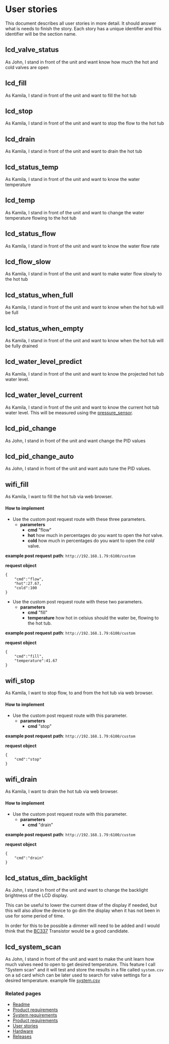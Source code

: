 # User stories
This document describes all user stories in more detail.  It should answer what is needs to finish the story.
Each story has a unique identifier and this identifier will be the section name.

## lcd_valve_status
As John, I stand in front of the unit and want know how much the hot and cold valves are open
## lcd_fill
As Kamila, I stand in front of the unit and want to fill the hot tub


## lcd_stop
As Kamila, I stand in front of the unit and want to stop the flow to the hot tub


## lcd_drain
As Kamila, I stand in front of the unit and want to drain the hot tub


## lcd_status_temp
As Kamila, I stand in front of the unit and want to know the water temperature


## lcd_temp
As Kamila, I stand in front of the unit and want to change the water temperature flowing to the hot tub


## lcd_status_flow
As Kamila, I stand in front of the unit and want to know the water flow rate

## lcd_flow_slow
As Kamila, I stand in front of the unit and want to make water flow slowly to the hot tub


## lcd_status_when_full
As Kamila, I stand in front of the unit and want to know when the hot tub will be full


## lcd_status_when_empty
As Kamila, I stand in front of the unit and want to know when the hot tub will be fully drained


## lcd_water_level_predict
As Kamila, I stand in front of the unit and want to know the projected hot tub water level.

## lcd_water_level_current
As Kamila, I stand in front of the unit and want to know the current hot tub water level.  This will be measured using
the [pressure_sensor].


## lcd_pid_change
As John, I stand in front of the unit and want change the PID values 

## lcd_pid_change_auto
As John, I stand in front of the unit and want auto tune the PID values.

## wifi_fill
As Kamila, I want to fill the hot tub via web browser. 

#### How to implement

- Use the custom post request route with these three parameters.
  - __parameters__
    - __cmd__ "flow"
    - __hot__ how much in percentages do you want to open the *hot* valve.
    - __cold__ how much in percentages do you want to open the *cold* valve.

__example post request__ 
__path__: `http://192.168.1.79:6100/custom`

__request object__
```
{
    "cmd":"flow",
    "hot":27.67,
    "cold":100
}
```

- Use the custom post request route with these two parameters.
  - __parameters__
    - __cmd__ "fill"
    - __temperature__ how hot in celsius should the water be, flowing to the hot tub.

__example post request__ 
__path__: `http://192.168.1.79:6100/custom`

__request object__
```
{
    "cmd":"fill",
    "temperature":41.67
}
```

## wifi_stop
As Kamila, I want to stop flow, to and from the hot tub via web browser. 

#### How to implement

- Use the custom post request route with this parameter.
  - __parameters__
    - __cmd__ "stop"

__example post request__ 
__path__: `http://192.168.1.79:6100/custom`

__request object__
```
{
    "cmd":"stop"
}
```




## wifi_drain
As Kamila, I want to drain the hot tub via web browser. 

#### How to implement

- Use the custom post request route with this parameter.
  - __parameters__
    - __cmd__ "drain"

__example post request__ 
__path__: `http://192.168.1.79:6100/custom`

__request object__
```
{
    "cmd":"drain"
}
```

## lcd_status_dim_backlight
As John, I stand in front of the unit and want to change the backlight brightness of the LCD display.

This can be useful to lower the current draw of the display if needed, but this will also allow the device to go dim the
display when it has not been in use for some period of time.

In order for this to be possible a dimmer will need to be added and I would think that the [BC337] Transistor would be
a good candidate.

## lcd_system_scan
As John, I stand in front of the unit and want to make the unit learn how much valves need to open to get desired temperature.
This feature I call "System scan" and it will test and store the results in a file called `system.csv` on a sd card which 
can be later used to search for valve settings for a desired temperature. example file [system.csv](./system.csv)

### Related pages
 * [Readme]
 * [Product requirements]
 * [System requirements]
 * [Product requirements]
 * [User stories]
 * [Hardware]
 * [Releases]


[Readme]: ../../README.md
[Product requirements]: ./productRequirements.md
[System requirements]: ./systemRequirements.md
[User stories]: ./userStories.md
[Hardware]: ./hardware.md
[Releases]: ./releases.md

[BC337]:./hardware.md#bc337_transistor
[pressure_sensor]:./hardware.md#pressure_sensor